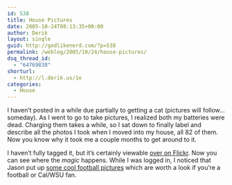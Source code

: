 ```yaml
---
id: 538
title: House Pictures
date: 2005-10-24T08:13:35+00:00
author: Derik
layout: single
guid: http://godlikenerd.com/?p=538
permalink: /weblog/2005/10/24/house-pictures/
dsq_thread_id:
  - "64769838"
shorturl:
  - http://l.derik.us/1e
categories:
  - House
---
```

I haven&#8217;t posted in a while due partially to getting a cat (pictures will follow&#8230; someday). As I went to go to take pictures, I realized both my batteries were dead. Charging them takes a while, so I sat down to finally label and describe all the photos I took when I moved into my house, all 82 of them. Now you know why it took me a couple months to get around to it.

I haven&#8217;t fully tagged it, but it&#8217;s certainly viewable [over on Flickr](http://flickr.com/photos/d00d/sets/1201461/). Now you can see where the _magic_ happens. While I was logged in, I noticed that Jason put up [some cool football pictures](http://flickr.com/photos/jsnell/sets/1196993/) which are worth a look if you&#8217;re a football or Cal/WSU fan.